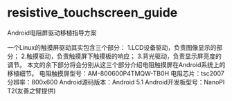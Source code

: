 # resistive_touchscreen_guide
Android电阻屏驱动移植指导方案

一个Linux的触摸屏驱动其实包含三个部分：
	1.LCD设备驱动，负责图像显示的部分；
	2.触摸驱动，负责触摸屏下触摸板的响应；
	3.背光驱动，负责显示屏亮度的调节。
本文的余下部分将会分别从这三个部分介绍电阻触摸屏在Android系统上的移植细节。
电阻触摸屏型号：AM-800600P4TMQW-TB0H
电阻芯片：tsc2007
分辨率：800x600
Android源码版本：Android 5.1
Android开发板型号：NanoPI T2(友善之臂提供)
